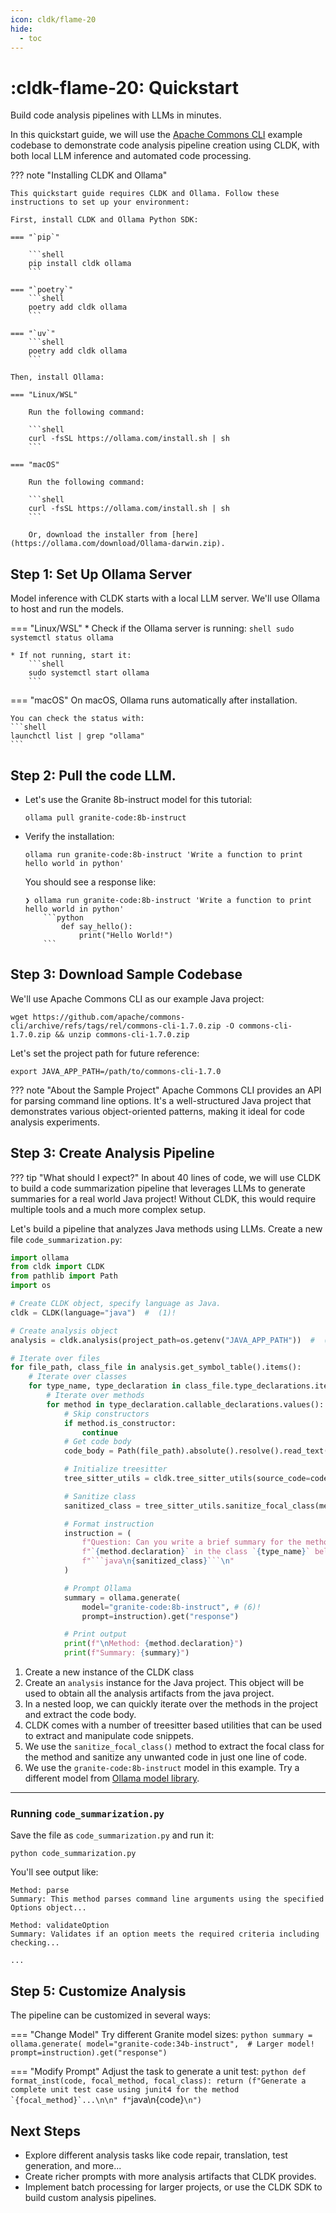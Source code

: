 ```yaml
---
icon: cldk/flame-20
hide:
  - toc
---
```

# :cldk-flame-20: Quickstart

Build code analysis pipelines with LLMs in minutes.

In this quickstart guide, we will use the [Apache Commons CLI](https://commons.apache.org/proper/commons-cli/) example 
codebase to demonstrate code analysis pipeline creation using CLDK, with both local LLM inference and automated code processing.

??? note "Installing CLDK and Ollama"

    This quickstart guide requires CLDK and Ollama. Follow these instructions to set up your environment:

    First, install CLDK and Ollama Python SDK:

    === "`pip`"

        ```shell
        pip install cldk ollama
        ```

    === "`poetry`"
        ```shell
        poetry add cldk ollama
        ```

    === "`uv`"
        ```shell
        poetry add cldk ollama
        ```

    Then, install Ollama:  
    
    === "Linux/WSL"

        Run the following command:

        ```shell
        curl -fsSL https://ollama.com/install.sh | sh
        ```
    
    === "macOS"
        
        Run the following command:

        ```shell
        curl -fsSL https://ollama.com/install.sh | sh
        ```

        Or, download the installer from [here](https://ollama.com/download/Ollama-darwin.zip).


## Step 1: Set Up Ollama Server

Model inference with CLDK starts with a local LLM server. We'll use Ollama to host and run the models.

=== "Linux/WSL"
    * Check if the Ollama server is running:
        ```shell
        sudo systemctl status ollama
        ```

    * If not running, start it:
        ```shell
        sudo systemctl start ollama
        ```

=== "macOS"
    On macOS, Ollama runs automatically after installation. 

    You can check the status with:
    ```shell
    launchctl list | grep "ollama"
    ```


## Step 2: Pull the code LLM. 

* Let's use the Granite 8b-instruct model for this tutorial:
    ```shell
    ollama pull granite-code:8b-instruct
    ```

* Verify the installation:
    ```shell
    ollama run granite-code:8b-instruct 'Write a function to print hello world in python'
    ```

    You should see a response like:
    ```shell
    ❯ ollama run granite-code:8b-instruct 'Write a function to print hello world in python'
        ```python
            def say_hello():
                print("Hello World!")
        ```
    ```


## Step 3: Download Sample Codebase

We'll use Apache Commons CLI as our example Java project:

```shell
wget https://github.com/apache/commons-cli/archive/refs/tags/rel/commons-cli-1.7.0.zip -O commons-cli-1.7.0.zip && unzip commons-cli-1.7.0.zip
```

Let's set the project path for future reference:
```shell
export JAVA_APP_PATH=/path/to/commons-cli-1.7.0
```

??? note "About the Sample Project"
    Apache Commons CLI provides an API for parsing command line options. It's a well-structured Java project that demonstrates various object-oriented patterns, making it ideal for code analysis experiments.

## Step 3: Create Analysis Pipeline

??? tip "What should I expect?"
    In about 40 lines of code, we will use CLDK to build a code summarization pipeline that leverages LLMs to generate summaries for a real world Java project! Without CLDK, this would require multiple tools and a much more complex setup.

Let's build a pipeline that analyzes Java methods using LLMs. Create a new file `code_summarization.py`:

```python title="code_summarization.py" linenums="1"  hl_lines="7 10 12-17 24-25 27-28 39" 
import ollama
from cldk import CLDK
from pathlib import Path
import os

# Create CLDK object, specify language as Java.
cldk = CLDK(language="java")  #  (1)!

# Create analysis object
analysis = cldk.analysis(project_path=os.getenv("JAVA_APP_PATH"))  #  (2)!

# Iterate over files
for file_path, class_file in analysis.get_symbol_table().items():
    # Iterate over classes
    for type_name, type_declaration in class_file.type_declarations.items():
        # Iterate over methods
        for method in type_declaration.callable_declarations.values():  #  (3)!
            # Skip constructors
            if method.is_constructor:
                continue
            # Get code body
            code_body = Path(file_path).absolute().resolve().read_text()

            # Initialize treesitter
            tree_sitter_utils = cldk.tree_sitter_utils(source_code=code_body)  # (4)!

            # Sanitize class 
            sanitized_class = tree_sitter_utils.sanitize_focal_class(method.declaration)  # (5)!

            # Format instruction
            instruction = (
                f"Question: Can you write a brief summary for the method " 
                f"`{method.declaration}` in the class `{type_name}` below?\n\n" 
                f"```java\n{sanitized_class}```\n"
            )

            # Prompt Ollama
            summary = ollama.generate(
                model="granite-code:8b-instruct", # (6)!
                prompt=instruction).get("response") 

            # Print output
            print(f"\nMethod: {method.declaration}")
            print(f"Summary: {summary}")
```


1.  Create a new instance of the CLDK class
2.  Create an `analysis` instance for the Java project. This object will be used to obtain all the analysis artifacts from the java project.
3.  In a nested loop, we can quickly iterate over the methods in the project and extract the code body.
4.  CLDK comes with a number of treesitter based utilities that can be used to extract and manipulate code snippets. 
5.  We use the `sanitize_focal_class()` method to extract the focal class for the method and sanitize any unwanted code in just one line of code.
6.  We use the `granite-code:8b-instruct` model in this example. Try a different model from [Ollama model library](https://ollama.com/library).
---

### Running `code_summarization.py`

Save the file as `code_summarization.py` and run it:
```shell
python code_summarization.py
```

You'll see output like:
```
Method: parse
Summary: This method parses command line arguments using the specified Options object...

Method: validateOption
Summary: Validates if an option meets the required criteria including checking...

...
```

## Step 5: Customize Analysis

The pipeline can be customized in several ways:

=== "Change Model"
    Try different Granite model sizes:
    ```python
    summary = ollama.generate(
        model="granite-code:34b-instruct",  # Larger model! 
        prompt=instruction).get("response") 
    ```

=== "Modify Prompt"
    Adjust the task to generate a unit test:
    ```python
    def format_inst(code, focal_method, focal_class):
        return (f"Generate a complete unit test case using junit4 for the method `{focal_method}`...\n\n"
                f"```java\n{code}```\n")
    ```


## Next Steps

- Explore different analysis tasks like code repair, translation, test generation, and more...
- Create richer prompts with more analysis artifacts that CLDK provides.
- Implement batch processing for larger projects, or use the CLDK SDK to build custom analysis pipelines.
